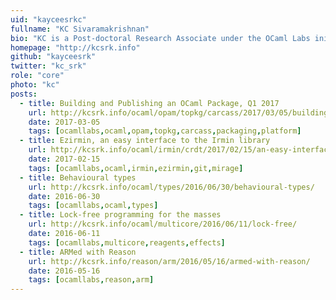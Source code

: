 ```yaml
---
uid: "kayceesrkc"
fullname: "KC Sivaramakrishnan"
bio: "KC is a Post-doctoral Research Associate under the OCaml Labs initiative at the University of Cambridge Computer Lab, an [1851 Research Fellow](https://www.royalcommission1851.org/awards/) and a [Research Fellow at Darwin College](https://www.darwin.cam.ac.uk/), Cambridge."
homepage: "http://kcsrk.info"
github: "kayceesrk"
twitter: "kc_srk"
role: "core"
photo: "kc"
posts:
  - title: Building and Publishing an OCaml Package, Q1 2017
    url: http://kcsrk.info/ocaml/opam/topkg/carcass/2017/03/05/building-and-publishing-an-OCaml-package/
    date: 2017-03-05
    tags: [ocamllabs,ocaml,opam,topkg,carcass,packaging,platform]
  - title: Ezirmin, an easy interface to the Irmin library
    url: http://kcsrk.info/ocaml/irmin/crdt/2017/02/15/an-easy-interface-to-irmin-library/
    date: 2017-02-15
    tags: [ocamllabs,ocaml,irmin,ezirmin,git,mirage]
  - title: Behavioural types
    url: http://kcsrk.info/ocaml/types/2016/06/30/behavioural-types/
    date: 2016-06-30
    tags: [ocamllabs,ocaml,types]
  - title: Lock-free programming for the masses
    url: http://kcsrk.info/ocaml/multicore/2016/06/11/lock-free/
    date: 2016-06-11
    tags: [ocamllabs,multicore,reagents,effects]
  - title: ARMed with Reason
    url: http://kcsrk.info/reason/arm/2016/05/16/armed-with-reason/
    date: 2016-05-16
    tags: [ocamllabs,reason,arm]
---
```

